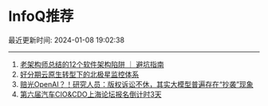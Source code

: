 # InfoQ推荐

最近更新时间: 2024-01-08 19:02:38

--- 
1. [老架构师总结的12个软件架构陷阱 ｜ 避坑指南](https://www.infoq.cn/article/TUTLdsEvSyUr9H1bmD3b) 
2. [好分期云原生转型下的北极星监控体系](https://www.infoq.cn/article/0ZeaUhvS0PaEsS6Mf2WC) 
3. [赔光OpenAI？！研究人员：版权诉讼不休，其实大模型普遍存在“抄袭”现象](https://www.infoq.cn/article/bCmWrOlJEtRU3UAViZjF) 
4. [第六届汽车CIO&CDO上海论坛报名倒计时3天](https://www.infoq.cn/article/jBaexgrKDM5OTyG7BACE) 

